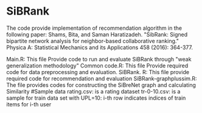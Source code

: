 # SiBRank
The code provide implementation of recommendation algorithm in the following paper: 
  Shams, Bita, and Saman Haratizadeh. "SibRank: Signed bipartite network analysis for neighbor-based collaborative ranking." Physica A:   Statistical Mechanics and its Applications 458 (2016): 364-377.

Main.R: This file Provide code to run and evaluate SiBRank through "weak generalization methodology"
Common code.R: This file Provide required code for data preprocessing and evaluation.
SiBRank. R: This file provide required code for recommendation and evaluation
SiBRank-graphplussim.R: The file provides codes for constructing the SiBreNet graph and calculating Similarity
#Sample data rating.csv: is a rating dataset
tr-0-10.csv: is a sample for train data set with UPL=10: i-th row indicates indices of train items for i-th user

